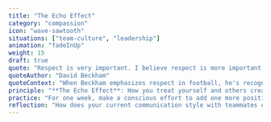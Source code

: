 ```yaml
---
title: "The Echo Effect"
category: "compassion"
icon: "wave-sawtooth"
situations: ["team-culture", "leadership"]
animation: "fadeInUp"
weight: 15
draft: true
quote: "Respect is very important. I believe respect is more important than many things that we talk about in football."
quoteAuthor: "David Beckham"
quoteContext: "When Beckham emphasizes respect in football, he's recognizing The Echo Effect in action. Throughout his career, his leadership was built on showing respect to teammates, opponents, and fans alike - creating a positive echo that returned to him. His understanding that how we treat others reverberates throughout a team explains why he was able to create positive cultures in every club he joined."
principle: "**The Echo Effect**: How you treat yourself and others creates ripples that return to you. Kindness, patience, and support echo back as team cohesion, while criticism and judgment create disconnection. The team environment you experience is the echo of what you contribute."
practice: "For one week, make a conscious effort to add one more positive comment or supportive gesture for every teammate in each training session or match. This might be a word of encouragement after a mistake, recognition of good effort, or simply using their name positively. Notice how the team atmosphere shifts as these positive echoes accumulate."
reflection: "How does your current communication style with teammates echo back to affect your own experience of the game? What small changes might create more positive echoes?"
---
```

